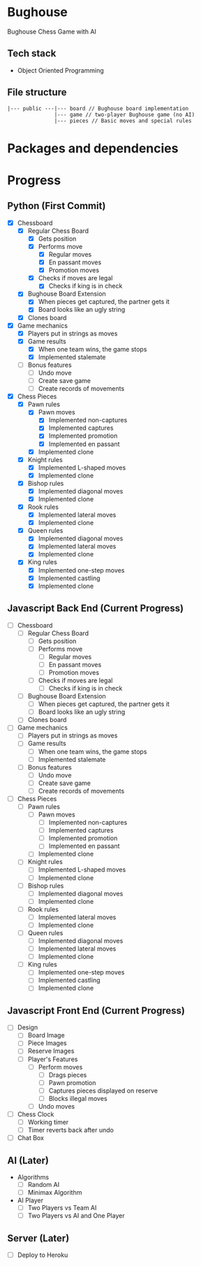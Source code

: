 # Bughouse
Bughouse Chess Game with AI
## Tech stack
- Object Oriented Programming

## File structure
```
|--- public ---|--- board // Bughouse board implementation
               |--- game // two-player Bughouse game (no AI)
               |--- pieces // Basic moves and special rules
```

# Packages and dependencies

# Progress
## Python (First Commit)
- [x] Chessboard
  - [x] Regular Chess Board
    - [x] Gets position
    - [x] Performs move
      - [x] Regular moves
      - [x] En passant moves
      - [x] Promotion moves
    - [x] Checks if moves are legal
      - [x] Checks if king is in check
  - [x] Bughouse Board Extension
    - [x] When pieces get captured, the partner gets it
    - [x] Board looks like an ugly string
  - [x] Clones board
- [x] Game mechanics
  - [x] Players put in strings as moves
  - [x] Game results
    - [x] When one team wins, the game stops
    - [x] Implemented stalemate
  - [ ] Bonus features
    - [ ] Undo move
    - [ ] Create save game
    - [ ] Create records of movements
- [x] Chess Pieces
  - [x] Pawn rules
    - [x] Pawn moves
      - [x] Implemented non-captures
      - [x] Implemented captures
      - [x] Implemented promotion
      - [x] Implemented en passant
    - [x] Implemented clone
  - [x] Knight rules
    - [x] Implemented L-shaped moves
    - [x] Implemented clone
  - [x] Bishop rules
    - [x] Implemented diagonal moves
    - [x] Implemented clone
  - [x] Rook rules
    - [x] Implemented lateral moves
    - [x] Implemented clone
  - [x] Queen rules
    - [x] Implemented diagonal moves
    - [x] Implemented lateral moves
    - [x] Implemented clone
  - [x] King rules 
    - [x] Implemented one-step moves
    - [x] Implemented castling
    - [x] Implemented clone

## Javascript Back End (Current Progress)
- [ ] Chessboard
  - [ ] Regular Chess Board
    - [ ] Gets position
    - [ ] Performs move
      - [ ] Regular moves
      - [ ] En passant moves
      - [ ] Promotion moves
    - [ ] Checks if moves are legal
      - [ ] Checks if king is in check
  - [ ] Bughouse Board Extension
    - [ ] When pieces get captured, the partner gets it
    - [ ] Board looks like an ugly string
  - [ ] Clones board
- [ ] Game mechanics
  - [ ] Players put in strings as moves
  - [ ] Game results
    - [ ] When one team wins, the game stops
    - [ ] Implemented stalemate
  - [ ] Bonus features
    - [ ] Undo move
    - [ ] Create save game
    - [ ] Create records of movements
- [ ] Chess Pieces
  - [ ] Pawn rules
    - [ ] Pawn moves
      - [ ] Implemented non-captures
      - [ ] Implemented captures
      - [ ] Implemented promotion
      - [ ] Implemented en passant
    - [ ] Implemented clone
  - [ ] Knight rules
    - [ ] Implemented L-shaped moves
    - [ ] Implemented clone
  - [ ] Bishop rules
    - [ ] Implemented diagonal moves
    - [ ] Implemented clone
  - [ ] Rook rules
    - [ ] Implemented lateral moves
    - [ ] Implemented clone
  - [ ] Queen rules
    - [ ] Implemented diagonal moves
    - [ ] Implemented lateral moves
    - [ ] Implemented clone
  - [ ] King rules 
    - [ ] Implemented one-step moves
    - [ ] Implemented castling
    - [ ] Implemented clone

## Javascript Front End (Current Progress)
- [ ] Design
  - [ ] Board Image 
  - [ ] Piece Images
  - [ ] Reserve Images
  - [ ] Player's Features
    - [ ] Perform moves
      - [ ] Drags pieces
      - [ ] Pawn promotion
      - [ ] Captures pieces displayed on reserve
      - [ ] Blocks illegal moves
    - [ ] Undo moves
- [ ] Chess Clock
  - [ ] Working timer
  - [ ] Timer reverts back after undo
- [ ] Chat Box

## AI (Later)
- Algorithms
  - [ ] Random AI
  - [ ] Minimax Algorithm
- AI Player
  - [ ] Two Players vs Team AI
  - [ ] Two Players vs AI and One Player

## Server (Later)
- [ ] Deploy to Heroku